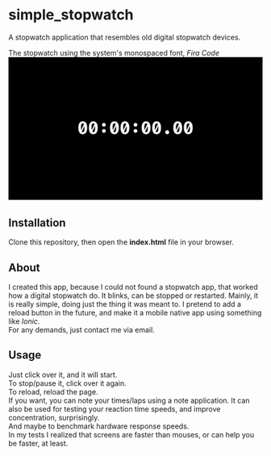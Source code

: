 # simple_stopwatch
A stopwatch application that resembles old digital stopwatch devices.

The stopwatch using the system's monospaced font, _Fira Code_
![stopwatch_screenshot](stopwatch_screenshot.png)

## Installation
Clone this repository, then open the **index.html** file in your browser. 

## About
I created this app, because I could not found a stopwatch app, that worked how a digital stopwatch do.
It blinks, can be stopped or restarted. Mainly, it is really simple, doing just the thing it was meant to.
I pretend to add a reload button in the future, and make it a mobile native app using something like _Ionic_. \
For any demands, just contact me via email.

## Usage
Just click over it, and it will start. \
To stop/pause it, click over it again. \
To reload, reload the page. \
If you want, you can note your times/laps using a note application.
It can also be used for testing your reaction time speeds, and improve concentration, surprisingly. \
And maybe to benchmark hardware response speeds. \
In my tests I realized that screens are faster than mouses, or can help you be faster, at least.
